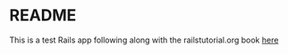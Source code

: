 # README

This is a test Rails app following along with the railstutorial.org book [here](https://www.railstutorial.org/book/beginning)
